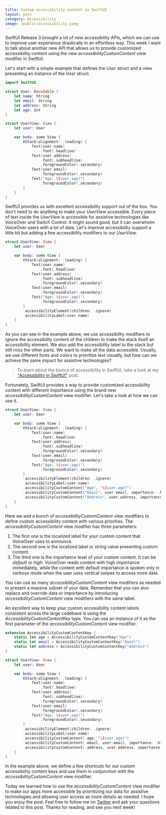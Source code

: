 ```yaml
---
title: Custom accessibility content in SwiftUI
layout: post
category: Accessibility
image: /public/accessibility.jpeg
---
```


SwiftUI Release 3 brought a lot of new accessibility APIs, which we can use to improve user experience drastically in an effortless way. This week I want to talk about another new API that allows us to provide customized accessibility content using the new *accessibilityCustomContent* view modifier in SwiftUI.

Let's start with a simple example that defines the *User* struct and a view presenting an instance of the *User* struct.

```swift
import SwiftUI

struct User: Decodable {
    let name: String
    let email: String
    let address: String
    let age: Int
}

struct UserView: View {
    let user: User

    var body: some View {
        VStack(alignment: .leading) {
            Text(user.name)
                .font(.headline)
            Text(user.address)
                .font(.subheadline)
                .foregroundColor(.secondary)
            Text(user.email)
                .foregroundColor(.secondary)
            Text("Age: \(user.age)")
                .foregroundColor(.secondary)
        }
    }
}
```

SwiftUI provides us with excellent accessibility support out of the box. You don't need to do anything to make your *UserView* accessible. Every piece of text inside the *UserView* is accessible for assistive technologies like VoiceOver and Switch Control. It might sound good, but it can overwhelm VoiceOver users with a lot of data. Let's improve accessibility support a little bit but adding a few accessibility modifiers to our *UserView*.

```swift
struct UserView: View {
    let user: User

    var body: some View {
        VStack(alignment: .leading) {
            Text(user.name)
                .font(.headline)
            Text(user.address)
                .font(.subheadline)
                .foregroundColor(.secondary)
            Text(user.email)
                .foregroundColor(.secondary)
            Text("Age: \(user.age)")
                .foregroundColor(.secondary)
        }
        .accessibilityElement(children: .ignore)
        .accessibilityLabel(user.name)
    }
}
```

As you can see in the example above, we use accessibility modifiers to ignore the accessibility content of the children to make the stack itself an accessibility element. We also add the accessibility label to the stack but still miss the other parts. We want to make all the data accessible. Usually, we use different fonts and colors to prioritize text visually, but how can we achieve the same impact for assistive technologies?

> To learn about the basics of accessibility in SwiftUI, take a look at my ["Accessibility in SwiftUI"](/2019/09/10/accessibility-in-swiftui/) post.

Fortunately, SwiftUI provides a way to provide customized accessibility content with different importance using the brand new *accessibilityCustomContent* view modifier. Let's take a look at how we can use it.

```swift
struct UserView: View {
    let user: User

    var body: some View {
        VStack(alignment: .leading) {
            Text(user.name)
                .font(.headline)
            Text(user.address)
                .font(.subheadline)
                .foregroundColor(.secondary)
            Text(user.email)
                .foregroundColor(.secondary)
            Text("Age: \(user.age)")
                .foregroundColor(.secondary)
        }
        .accessibilityElement(children: .ignore)
        .accessibilityLabel(user.name)
        .accessibilityCustomContent("Age", "\(user.age)")
        .accessibilityCustomContent("Email", user.email, importance: .high)
        .accessibilityCustomContent("Address", user.address, importance: .default)
    }
}
```

Here we add a bunch of *accessibilityCustomContent* view modifiers to define custom accessibility content with various priorities. The *accessibilityCustomContent* view modifier has three parameters:

1. The first one is the localized label for your custom content that VoiceOver uses to announce.
2. The second one is the localized label or string value presenting custom content.
3. The third one is the importance level of your custom content. It can be *default* or *high*. VoiceOver reads content with high importance immediately, while the content with default importance is spoken only in verbose mode when the user uses vertical swipes to access more data.

You can use as many *accessibilityCustomContent* view modifiers as needed to present a massive subset of your data. Remember that you can also replace and override data or importance by introducing *accessibilityCustomContent* view modifiers with the same label.

An excellent way to keep your custom accessibility content labels consistent across the large codebase is using the *AccessibilityCustomContentKey* type. You can use an instance of it as the first parameter of the *accessibilityCustomContent* view modifier.

```swift
extension AccessibilityCustomContentKey {
    static let age = AccessibilityCustomContentKey("Age")
    static let email = AccessibilityCustomContentKey("Email")
    static let address = AccessibilityCustomContentKey("Address")
}

struct UserView: View {
    let user: User

    var body: some View {
        VStack(alignment: .leading) {
            Text(user.name)
                .font(.headline)
            Text(user.address)
                .font(.subheadline)
                .foregroundColor(.secondary)
            Text(user.email)
                .foregroundColor(.secondary)
            Text("Age: \(user.age)")
                .foregroundColor(.secondary)
        }
        .accessibilityElement(children: .ignore)
        .accessibilityLabel(user.name)
        .accessibilityCustomContent(.age, "\(user.age)")
        .accessibilityCustomContent(.email, user.email, importance: .high)
        .accessibilityCustomContent(.address, user.address, importance: .default)
    }
}
```

In the example above, we define a few shortcuts for our custom accessibility content keys and use them in conjunction with the *accessibilityCustomContent* view modifier.

Today we learned how to use the *accessibilityCustomContent* view modifier to make our apps more accessible by prioritizing our data for assistive technologies and allowing user access as more details as needed. I hope you enjoy the post. Feel free to follow me on [Twitter](https://twitter.com/mecid) and ask your questions related to this post. Thanks for reading, and see you next week!
